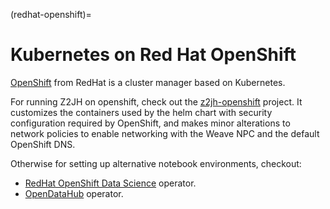 (redhat-openshift)=

# Kubernetes on Red Hat OpenShift

[OpenShift](https://www.okd.io/) from RedHat is a cluster manager based on Kubernetes.

For running Z2JH on openshift, check out the [z2jh-openshift](https://github.com/gembaadvantage/z2jh-openshift) project. It customizes the containers used by the helm chart with security configuration required by OpenShift, and makes minor alterations to network policies to enable networking with the Weave NPC and the default OpenShift DNS.

Otherwise for setting up alternative notebook environments, checkout:

- [RedHat OpenShift Data Science](https://www.redhat.com/en/technologies/cloud-computing/openshift/openshift-data-science) operator.
- [OpenDataHub](https://opendatahub.io/) operator.
